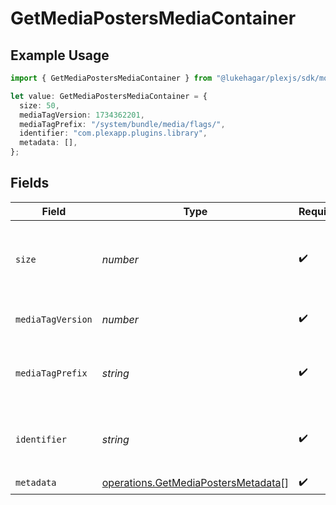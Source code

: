 # GetMediaPostersMediaContainer

## Example Usage

```typescript
import { GetMediaPostersMediaContainer } from "@lukehagar/plexjs/sdk/models/operations";

let value: GetMediaPostersMediaContainer = {
  size: 50,
  mediaTagVersion: 1734362201,
  mediaTagPrefix: "/system/bundle/media/flags/",
  identifier: "com.plexapp.plugins.library",
  metadata: [],
};
```

## Fields

| Field                                                                                             | Type                                                                                              | Required                                                                                          | Description                                                                                       | Example                                                                                           |
| ------------------------------------------------------------------------------------------------- | ------------------------------------------------------------------------------------------------- | ------------------------------------------------------------------------------------------------- | ------------------------------------------------------------------------------------------------- | ------------------------------------------------------------------------------------------------- |
| `size`                                                                                            | *number*                                                                                          | :heavy_check_mark:                                                                                | Number of media items returned in this response.                                                  | 50                                                                                                |
| `mediaTagVersion`                                                                                 | *number*                                                                                          | :heavy_check_mark:                                                                                | The version number for media tags.                                                                | 1734362201                                                                                        |
| `mediaTagPrefix`                                                                                  | *string*                                                                                          | :heavy_check_mark:                                                                                | The prefix used for media tag resource paths.                                                     | /system/bundle/media/flags/                                                                       |
| `identifier`                                                                                      | *string*                                                                                          | :heavy_check_mark:                                                                                | An plugin identifier for the media container.                                                     | com.plexapp.plugins.library                                                                       |
| `metadata`                                                                                        | [operations.GetMediaPostersMetadata](../../../sdk/models/operations/getmediapostersmetadata.md)[] | :heavy_check_mark:                                                                                | N/A                                                                                               |                                                                                                   |